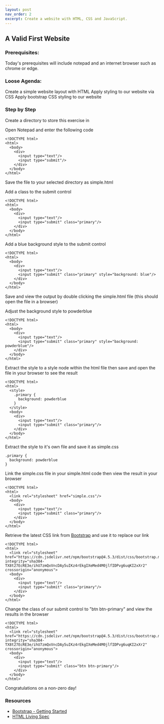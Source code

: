 ```yaml
---
layout: post
nav_order: 2
excerpt: Create a website with HTML, CSS and JavaScript.
---
```


## A Valid First Website

### Prerequisites:
Today's prerequisites will include notepad and an internet browser such as chrome or edge.

### Loose Agenda:
Create a simple website layout with HTML
Apply styling to our website via CSS
Apply bootstrap CSS styling to our website

### Step by Step
Create a directory to store this exercise in

Open Notepad and enter the following code
```
<!DOCTYPE html>
<html>
  <body>
    <div>
      <input type="text"/>
      <input type="submit"/>
    </div>
  </body>
</html>
```

Save the file to your selected directory as simple.html

Add a class to the submit control
```
<!DOCTYPE html>
<html>
  <body>
    <div>
      <input type="text"/>
      <input type="submit" class="primary"/>
    </div>
  </body>
</html>
```

Add a blue background style to the submit control
```
<!DOCTYPE html>
<html>
  <body>
    <div>
      <input type="text"/>
      <input type="submit" class="primary" style="background: blue"/>
    </div>
  </body>
</html>
```

Save and view the output by double clicking the simple.html file (this should open the file in a browser)

Adjust the background style to powderblue
```
<!DOCTYPE html>
<html>
  <body>
    <div>
      <input type="text"/>
      <input type="submit" class="primary" style="background: powderblue"/>
    </div>
  </body>
</html>
```

Extract the style to a style node within the html file then save and open the file in your browser to see the result
```
<!DOCTYPE html>
<html>
  <style>
    .primary {
      background: powderblue
    }
  </style>
  <body>
    <div>
      <input type="text"/>
      <input type="submit" class="primary"/>
    </div>
  </body>
</html>
```

Extract the style to it's own file and save it as simple.css
```
.primary {
  background: powderblue
}
```

Link the simple.css file in your simple.html code then view the result in your browser
```
<!DOCTYPE html>
<html>
  <link rel="stylesheet" href="simple.css"/>
  <body>
    <div>
      <input type="text"/>
      <input type="submit" class="primary"/>
    </div>
  </body>
</html>
```

Retrieve the latest CSS link from [Bootstrap](https://getbootstrap.com/docs/4.5/getting-started/introduction/) and use it to replace our link
```
<!DOCTYPE html>
<html>
  <link rel="stylesheet" href="https://cdn.jsdelivr.net/npm/bootstrap@4.5.3/dist/css/bootstrap.min.css" integrity="sha384-TX8t27EcRE3e/ihU7zmQxVncDAy5uIKz4rEkgIXeMed4M0jlfIDPvg6uqKI2xXr2" crossorigin="anonymous">
  <body>
    <div>
      <input type="text"/>
      <input type="submit" class="primary"/>
    </div>
  </body>
</html>
```

Change the class of our submit control to "btn btn-primary" and view the results in the browser
```
<!DOCTYPE html>
<html>
  <link rel="stylesheet" href="https://cdn.jsdelivr.net/npm/bootstrap@4.5.3/dist/css/bootstrap.min.css" integrity="sha384-TX8t27EcRE3e/ihU7zmQxVncDAy5uIKz4rEkgIXeMed4M0jlfIDPvg6uqKI2xXr2" crossorigin="anonymous">
  <body>
    <div>
      <input type="text"/>
      <input type="submit" class="btn btn-primary"/>
    </div>
  </body>
</html>
```

Congratulations on a non-zero day!


### Resources
- [Bootstrap - Getting Started](https://getbootstrap.com/docs/4.5/getting-started/introduction/)
- [HTML Living Spec](https://html.spec.whatwg.org/)
